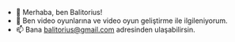 - 👋 Merhaba, ben Balitorius!
- 👀 Ben video oyunlarına ve video oyun geliştirme ile ilgileniyorum.
- 📫 Bana balitorius@gmail.com adresinden ulaşabilirsin.

<!---
balitorius/balitorius is a ✨ special ✨ repository because its `README.md` (this file) appears on your GitHub profile.
You can click the Preview link to take a look at your changes.
--->
